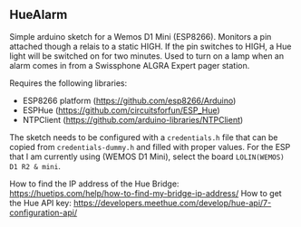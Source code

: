 HueAlarm
----------

Simple arduino sketch for a Wemos D1 Mini (ESP8266).
Monitors a pin attached though a relais to a static HIGH. If the pin switches to HIGH, a Hue light will be switched on for two minutes.
Used to turn on a lamp when an alarm comes in from a Swissphone ALGRA Expert pager station.

Requires the following libraries:
- ESP8266 platform (https://github.com/esp8266/Arduino)
- ESPHue (https://github.com/circuitsforfun/ESP_Hue)
- NTPClient (https://github.com/arduino-libraries/NTPClient)

The sketch needs to be configured with a `credentials.h` file that can be copied from `credentials-dummy.h` and filled with proper values.
For the ESP that I am currently using (WEMOS D1 Mini), select the board `LOLIN(WEMOS) D1 R2 & mini`.

How to find the IP address of the Hue Bridge: https://huetips.com/help/how-to-find-my-bridge-ip-address/
How to get the Hue API key: https://developers.meethue.com/develop/hue-api/7-configuration-api/
